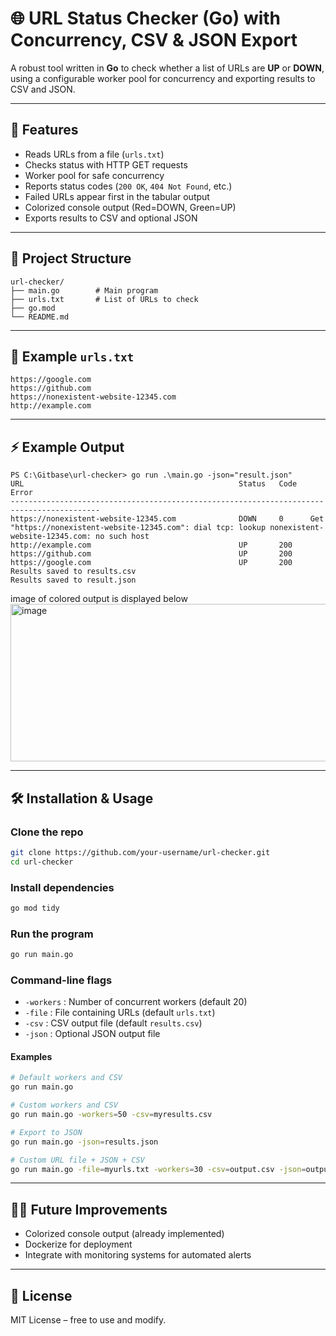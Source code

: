 # 🌐 URL Status Checker (Go) with Concurrency, CSV & JSON Export

A robust tool written in **Go** to check whether a list of URLs are **UP** or **DOWN**, using a configurable worker pool for concurrency and exporting results to CSV and JSON.  

---

## 🚀 Features
- Reads URLs from a file (`urls.txt`)  
- Checks status with HTTP GET requests  
- Worker pool for safe concurrency  
- Reports status codes (`200 OK`, `404 Not Found`, etc.)  
- Failed URLs appear first in the tabular output  
- Colorized console output (Red=DOWN, Green=UP)  
- Exports results to CSV and optional JSON  

---

## 📂 Project Structure
```
url-checker/
├── main.go        # Main program
├── urls.txt       # List of URLs to check
├── go.mod
└── README.md
```

---

## 📝 Example `urls.txt`
```
https://google.com
https://github.com
https://nonexistent-website-12345.com
http://example.com
```

---

## ⚡ Example Output
```
PS C:\Gitbase\url-checker> go run .\main.go -json="result.json"
URL                                                Status   Code   Error
------------------------------------------------------------------------------------------
https://nonexistent-website-12345.com              DOWN     0      Get "https://nonexistent-website-12345.com": dial tcp: lookup nonexistent-website-12345.com: no such host
http://example.com                                 UP       200
https://github.com                                 UP       200
https://google.com                                 UP       200
Results saved to results.csv
Results saved to result.json 
```
   image of colored output is displayed below
<img width="1892" height="252" alt="image" src="https://github.com/user-attachments/assets/187fd404-f990-4e46-9c8a-7a89d6213487" />

---

## 🛠 Installation & Usage

### Clone the repo
```bash
git clone https://github.com/your-username/url-checker.git
cd url-checker
```

### Install dependencies
```bash
go mod tidy
```

### Run the program
```bash
go run main.go
```

### Command-line flags
- `-workers` : Number of concurrent workers (default 20)  
- `-file`    : File containing URLs (default `urls.txt`)  
- `-csv`     : CSV output file (default `results.csv`)  
- `-json`    : Optional JSON output file  

#### Examples
```bash
# Default workers and CSV
go run main.go

# Custom workers and CSV
go run main.go -workers=50 -csv=myresults.csv

# Export to JSON
go run main.go -json=results.json

# Custom URL file + JSON + CSV
go run main.go -file=myurls.txt -workers=30 -csv=output.csv -json=output.json
```

---

## 🧑‍💻 Future Improvements
- Colorized console output (already implemented)  
- Dockerize for deployment  
- Integrate with monitoring systems for automated alerts  

---

## 📜 License
MIT License – free to use and modify.  
